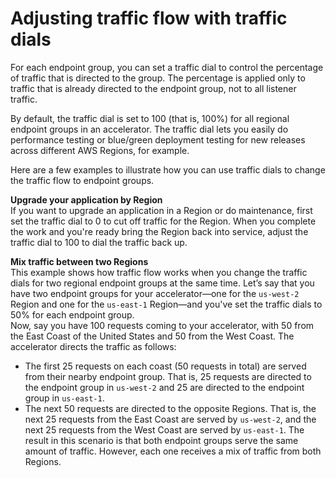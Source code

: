 # Adjusting traffic flow with traffic dials<a name="about-endpoint-groups-traffic-dial"></a>

For each endpoint group, you can set a traffic dial to control the percentage of traffic that is directed to the group\. The percentage is applied only to traffic that is already directed to the endpoint group, not to all listener traffic\.

By default, the traffic dial is set to 100 \(that is, 100%\) for all regional endpoint groups in an accelerator\. The traffic dial lets you easily do performance testing or blue/green deployment testing for new releases across different AWS Regions, for example\. 

Here are a few examples to illustrate how you can use traffic dials to change the traffic flow to endpoint groups\.

**Upgrade your application by Region**  
If you want to upgrade an application in a Region or do maintenance, first set the traffic dial to 0 to cut off traffic for the Region\. When you complete the work and you're ready bring the Region back into service, adjust the traffic dial to 100 to dial the traffic back up\. 

**Mix traffic between two Regions**  
This example shows how traffic flow works when you change the traffic dials for two regional endpoint groups at the same time\. Let’s say that you have two endpoint groups for your accelerator—one for the `us-west-2` Region and one for the `us-east-1` Region—and you've set the traffic dials to 50% for each endpoint group\.  
Now, say you have 100 requests coming to your accelerator, with 50 from the East Coast of the United States and 50 from the West Coast\. The accelerator directs the traffic as follows:  
+ The first 25 requests on each coast \(50 requests in total\) are served from their nearby endpoint group\. That is, 25 requests are directed to the endpoint group in `us-west-2` and 25 are directed to the endpoint group in `us-east-1`\.
+ The next 50 requests are directed to the opposite Regions\. That is, the next 25 requests from the East Coast are served by `us-west-2`, and the next 25 requests from the West Coast are served by `us-east-1`\.
The result in this scenario is that both endpoint groups serve the same amount of traffic\. However, each one receives a mix of traffic from both Regions\.